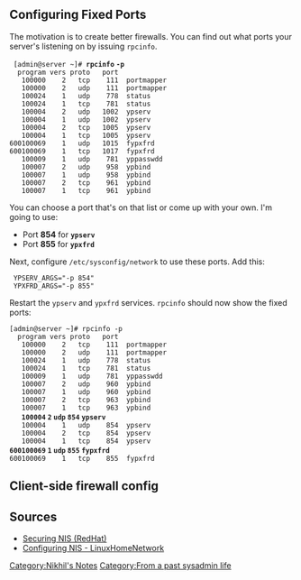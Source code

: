 Configuring Fixed Ports
-----------------------

The motivation is to create better firewalls. You can find out what
ports your server's listening on by issuing `rpcinfo`.

` [admin@server ~]# `**`rpcinfo` `-p`**  
`  program vers proto   port`  
`   100000    2   tcp    111  portmapper`  
`   100000    2   udp    111  portmapper`  
`   100024    1   udp    778  status`  
`   100024    1   tcp    781  status`  
`   100004    2   udp   1002  ypserv`  
`   100004    1   udp   1002  ypserv`  
`   100004    2   tcp   1005  ypserv`  
`   100004    1   tcp   1005  ypserv`  
`600100069    1   udp   1015  fypxfrd`  
`600100069    1   tcp   1017  fypxfrd`  
`   100009    1   udp    781  yppasswdd`  
`   100007    2   udp    958  ypbind`  
`   100007    1   udp    958  ypbind`  
`   100007    2   tcp    961  ypbind`  
`   100007    1   tcp    961  ypbind`

You can choose a port that's on that list or come up with your own. I'm
going to use:

-   Port **854** for **`ypserv`**
-   Port **855** for **`ypxfrd`**

Next, configure `/etc/sysconfig/network` to use these ports. Add this:

` YPSERV_ARGS="-p 854"`  
` YPXFRD_ARGS="-p 855"`

Restart the `ypserv` and `ypxfrd` services. `rpcinfo` should now show
the fixed ports:

`[admin@server ~]# rpcinfo -p`  
`  program vers proto   port`  
`   100000    2   tcp    111  portmapper`  
`   100000    2   udp    111  portmapper`  
`   100024    1   udp    778  status`  
`   100024    1   tcp    781  status`  
`   100009    1   udp    781  yppasswdd`  
`   100007    2   udp    960  ypbind`  
`   100007    1   udp    960  ypbind`  
`   100007    2   tcp    963  ypbind`  
`   100007    1   tcp    963  ypbind`  
`   `**`100004` `2` `udp` `854` `ypserv`**  
`   100004    1   udp    854  ypserv`  
`   100004    2   tcp    854  ypserv`  
`   100004    1   tcp    854  ypserv`  
**`600100069` `1` `udp` `855` `fypxfrd`**  
`600100069    1   tcp    855  fypxfrd`

Client-side firewall config
---------------------------

Sources
-------

-   [Securing
    NIS (RedHat)](http://www.redhat.com/docs/manuals/linux/RHL-9-Manual/security-guide/s1-server-nis.html)
-   [Configuring NIS -
    LinuxHomeNetwork](http://www.linuxhomenetworking.com/wiki/index.php/Quick_HOWTO_:_Ch30_:_Configuring_NIS)

[Category:Nikhil's Notes](Category:Nikhil's_Notes "wikilink")
[Category:From a past sysadmin
life](Category:From_a_past_sysadmin_life "wikilink")

